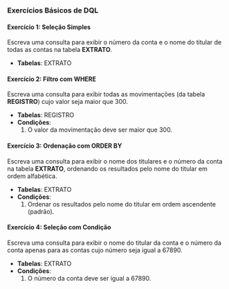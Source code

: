 ### Exercícios Básicos de DQL

#### **Exercício 1: Seleção Simples**
Escreva uma consulta para exibir o número da conta e o nome do titular de todas as contas na tabela **EXTRATO**.

- **Tabelas**: EXTRATO

#### **Exercício 2: Filtro com WHERE**
Escreva uma consulta para exibir todas as movimentações (da tabela **REGISTRO**) cujo valor seja maior que 300.

- **Tabelas**: REGISTRO
- **Condições**:
  1. O valor da movimentação deve ser maior que 300.

#### **Exercício 3: Ordenação com ORDER BY**
Escreva uma consulta para exibir o nome dos titulares e o número da conta na tabela **EXTRATO**, ordenando os resultados pelo nome do titular em ordem alfabética.

- **Tabelas**: EXTRATO
- **Condições**:
  1. Ordenar os resultados pelo nome do titular em ordem ascendente (padrão).

#### **Exercício 4: Seleção com Condição**
Escreva uma consulta para exibir o nome do titular da conta e o número da conta apenas para as contas cujo número seja igual a 67890.

- **Tabelas**: EXTRATO
- **Condições**:
  1. O número da conta deve ser igual a 67890.